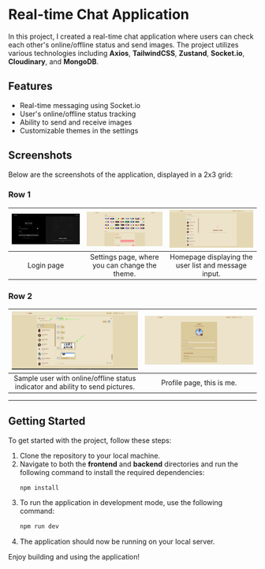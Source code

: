 # Real-time Chat Application

In this project, I created a real-time chat application where users can check each other's online/offline status and send images. The project utilizes various technologies including **Axios**, **TailwindCSS**, **Zustand**, **Socket.io**, **Cloudinary**, and **MongoDB**.

## Features

- Real-time messaging using Socket.io
- User's online/offline status tracking
- Ability to send and receive images
- Customizable themes in the settings

## Screenshots

Below are the screenshots of the application, displayed in a 2x3 grid:

### Row 1

| ![Login Page](2025-02-19_21-01.png) | ![Settings Page](2025-02-19_21-02.png) | ![Homepage](2025-02-19_21-02_1.png) |
|:----------------------------------:|:-------------------------------------:|:---------------------------------:|
| Login page                           | Settings page, where you can change the theme. | Homepage displaying the user list and message input. |

### Row 2

| ![User Status](2025-02-19_21-03.png) | ![Profile Page](2025-02-19_21-03_1.png) |
|:-----------------------------------:|:------------------------------------:|
| Sample user with online/offline status indicator and ability to send pictures. | Profile page, this is me. |

---

## Getting Started

To get started with the project, follow these steps:

1. Clone the repository to your local machine.
2. Navigate to both the **frontend** and **backend** directories and run the following command to install the required dependencies:
    ```bash
    npm install
    ```
3. To run the application in development mode, use the following command:
    ```bash
    npm run dev
    ```
4. The application should now be running on your local server.

Enjoy building and using the application!

